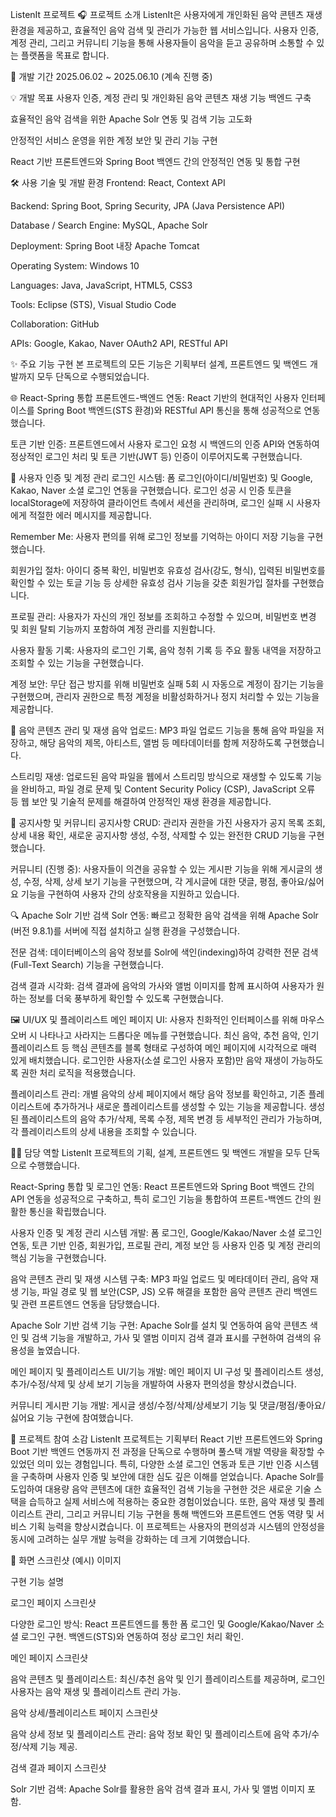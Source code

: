 
ListenIt 프로젝트
🎧 프로젝트 소개
ListenIt은 사용자에게 개인화된 음악 콘텐츠 재생 환경을 제공하고, 효율적인 음악 검색 및 관리가 가능한 웹 서비스입니다. 사용자 인증, 계정 관리, 그리고 커뮤니티 기능을 통해 사용자들이 음악을 듣고 공유하며 소통할 수 있는 플랫폼을 목표로 합니다.

📅 개발 기간
2025.06.02 ~ 2025.06.10 (계속 진행 중)

💡 개발 목표
사용자 인증, 계정 관리 및 개인화된 음악 콘텐츠 재생 기능 백엔드 구축

효율적인 음악 검색을 위한 Apache Solr 연동 및 검색 기능 고도화

안정적인 서비스 운영을 위한 계정 보안 및 관리 기능 구현

React 기반 프론트엔드와 Spring Boot 백엔드 간의 안정적인 연동 및 통합 구현

🛠️ 사용 기술 및 개발 환경
Frontend: React, Context API

Backend: Spring Boot, Spring Security, JPA (Java Persistence API)

Database / Search Engine: MySQL, Apache Solr

Deployment: Spring Boot 내장 Apache Tomcat

Operating System: Windows 10

Languages: Java, JavaScript, HTML5, CSS3

Tools: Eclipse (STS), Visual Studio Code

Collaboration: GitHub

APIs: Google, Kakao, Naver OAuth2 API, RESTful API

✨ 주요 기능 구현
본 프로젝트의 모든 기능은 기획부터 설계, 프론트엔드 및 백엔드 개발까지 모두 단독으로 수행되었습니다.

🌐 React-Spring 통합
프론트엔드-백엔드 연동: React 기반의 현대적인 사용자 인터페이스를 Spring Boot 백엔드(STS 환경)와 RESTful API 통신을 통해 성공적으로 연동했습니다.

토큰 기반 인증: 프론트엔드에서 사용자 로그인 요청 시 백엔드의 인증 API와 연동하여 정상적인 로그인 처리 및 토큰 기반(JWT 등) 인증이 이루어지도록 구현했습니다.

🔐 사용자 인증 및 계정 관리
로그인 시스템: 폼 로그인(아이디/비밀번호) 및 Google, Kakao, Naver 소셜 로그인 연동을 구현했습니다. 로그인 성공 시 인증 토큰을 localStorage에 저장하여 클라이언트 측에서 세션을 관리하며, 로그인 실패 시 사용자에게 적절한 에러 메시지를 제공합니다.

Remember Me: 사용자 편의를 위해 로그인 정보를 기억하는 아이디 저장 기능을 구현했습니다.

회원가입 절차: 아이디 중복 확인, 비밀번호 유효성 검사(강도, 형식), 입력된 비밀번호를 확인할 수 있는 토글 기능 등 상세한 유효성 검사 기능을 갖춘 회원가입 절차를 구현했습니다.

프로필 관리: 사용자가 자신의 개인 정보를 조회하고 수정할 수 있으며, 비밀번호 변경 및 회원 탈퇴 기능까지 포함하여 계정 관리를 지원합니다.

사용자 활동 기록: 사용자의 로그인 기록, 음악 청취 기록 등 주요 활동 내역을 저장하고 조회할 수 있는 기능을 구현했습니다.

계정 보안: 무단 접근 방지를 위해 비밀번호 실패 5회 시 자동으로 계정이 잠기는 기능을 구현했으며, 관리자 권한으로 특정 계정을 비활성화하거나 정지 처리할 수 있는 기능을 제공합니다.

🎵 음악 콘텐츠 관리 및 재생
음악 업로드: MP3 파일 업로드 기능을 통해 음악 파일을 저장하고, 해당 음악의 제목, 아티스트, 앨범 등 메타데이터를 함께 저장하도록 구현했습니다.

스트리밍 재생: 업로드된 음악 파일을 웹에서 스트리밍 방식으로 재생할 수 있도록 기능을 완비하고, 파일 경로 문제 및 Content Security Policy (CSP), JavaScript 오류 등 웹 보안 및 기술적 문제를 해결하여 안정적인 재생 환경을 제공합니다.

📝 공지사항 및 커뮤니티
공지사항 CRUD: 관리자 권한을 가진 사용자가 공지 목록 조회, 상세 내용 확인, 새로운 공지사항 생성, 수정, 삭제할 수 있는 완전한 CRUD 기능을 구현했습니다.

커뮤니티 (진행 중): 사용자들이 의견을 공유할 수 있는 게시판 기능을 위해 게시글의 생성, 수정, 삭제, 상세 보기 기능을 구현했으며, 각 게시글에 대한 댓글, 평점, 좋아요/싫어요 기능을 구현하여 사용자 간의 상호작용을 지원하고 있습니다.

🔍 Apache Solr 기반 검색
Solr 연동: 빠르고 정확한 음악 검색을 위해 Apache Solr (버전 9.8.1)를 서버에 직접 설치하고 실행 환경을 구성했습니다.

전문 검색: 데이터베이스의 음악 정보를 Solr에 색인(indexing)하여 강력한 전문 검색(Full-Text Search) 기능을 구현했습니다.

검색 결과 시각화: 검색 결과에 음악의 가사와 앨범 이미지를 함께 표시하여 사용자가 원하는 정보를 더욱 풍부하게 확인할 수 있도록 구현했습니다.

🖼️ UI/UX 및 플레이리스트
메인 페이지 UI: 사용자 친화적인 인터페이스를 위해 마우스 오버 시 나타나고 사라지는 드롭다운 메뉴를 구현했습니다. 최신 음악, 추천 음악, 인기 플레이리스트 등 핵심 콘텐츠를 블록 형태로 구성하여 메인 페이지에 시각적으로 매력 있게 배치했습니다. 로그인한 사용자(소셜 로그인 사용자 포함)만 음악 재생이 가능하도록 권한 처리 로직을 적용했습니다.

플레이리스트 관리: 개별 음악의 상세 페이지에서 해당 음악 정보를 확인하고, 기존 플레이리스트에 추가하거나 새로운 플레이리스트를 생성할 수 있는 기능을 제공합니다. 생성된 플레이리스트의 음악 추가/삭제, 목록 수정, 제목 변경 등 세부적인 관리가 가능하며, 각 플레이리스트의 상세 내용을 조회할 수 있습니다.

🧑‍💻 담당 역할
ListenIt 프로젝트의 기획, 설계, 프론트엔드 및 백엔드 개발을 모두 단독으로 수행했습니다.

React-Spring 통합 및 로그인 연동: React 프론트엔드와 Spring Boot 백엔드 간의 API 연동을 성공적으로 구축하고, 특히 로그인 기능을 통합하여 프론트-백엔드 간의 원활한 통신을 확립했습니다.

사용자 인증 및 계정 관리 시스템 개발: 폼 로그인, Google/Kakao/Naver 소셜 로그인 연동, 토큰 기반 인증, 회원가입, 프로필 관리, 계정 보안 등 사용자 인증 및 계정 관리의 핵심 기능을 구현했습니다.

음악 콘텐츠 관리 및 재생 시스템 구축: MP3 파일 업로드 및 메타데이터 관리, 음악 재생 기능, 파일 경로 및 웹 보안(CSP, JS) 오류 해결을 포함한 음악 콘텐츠 관리 백엔드 및 관련 프론트엔드 연동을 담당했습니다.

Apache Solr 기반 검색 기능 구현: Apache Solr를 설치 및 연동하여 음악 콘텐츠 색인 및 검색 기능을 개발하고, 가사 및 앨범 이미지 검색 결과 표시를 구현하여 검색의 유용성을 높였습니다.

메인 페이지 및 플레이리스트 UI/기능 개발: 메인 페이지 UI 구성 및 플레이리스트 생성, 추가/수정/삭제 및 상세 보기 기능을 개발하여 사용자 편의성을 향상시켰습니다.

커뮤니티 게시판 기능 개발: 게시글 생성/수정/삭제/상세보기 기능 및 댓글/평점/좋아요/싫어요 기능 구현에 참여했습니다.

💭 프로젝트 참여 소감
ListenIt 프로젝트는 기획부터 React 기반 프론트엔드와 Spring Boot 기반 백엔드 연동까지 전 과정을 단독으로 수행하며 풀스택 개발 역량을 확장할 수 있었던 의미 있는 경험입니다. 특히, 다양한 소셜 로그인 연동과 토큰 기반 인증 시스템을 구축하며 사용자 인증 및 보안에 대한 심도 깊은 이해를 얻었습니다. Apache Solr를 도입하여 대용량 음악 콘텐츠에 대한 효율적인 검색 기능을 구현한 것은 새로운 기술 스택을 습득하고 실제 서비스에 적용하는 중요한 경험이었습니다. 또한, 음악 재생 및 플레이리스트 관리, 그리고 커뮤니티 기능 구현을 통해 백엔드와 프론트엔드 연동 역량 및 서비스 기획 능력을 향상시켰습니다. 이 프로젝트는 사용자의 편의성과 시스템의 안정성을 동시에 고려하는 실무 개발 능력을 강화하는 데 크게 기여했습니다.

📸 화면 스크린샷 (예시)
이미지

구현 기능 설명

로그인 페이지 스크린샷

다양한 로그인 방식: React 프론트엔드를 통한 폼 로그인 및 Google/Kakao/Naver 소셜 로그인 구현. 백엔드(STS)와 연동하여 정상 로그인 처리 확인.

메인 페이지 스크린샷

음악 콘텐츠 및 플레이리스트: 최신/추천 음악 및 인기 플레이리스트를 제공하며, 로그인 사용자는 음악 재생 및 플레이리스트 관리 가능.

음악 상세/플레이리스트 페이지 스크린샷

음악 상세 정보 및 플레이리스트 관리: 음악 정보 확인 및 플레이리스트에 음악 추가/수정/삭제 기능 제공.

검색 결과 페이지 스크린샷

Solr 기반 검색: Apache Solr를 활용한 음악 검색 결과 표시, 가사 및 앨범 이미지 포함.

